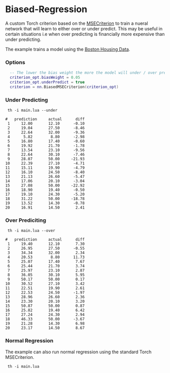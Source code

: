 # Biased-Regression

A custom Torch criterion based on the [MSECriterion](https://github.com/torch/nn/blob/master/doc/criterion.md#nn.MSECriterion) to train a nueral network that will learn to either over or under predict. This may be useful in certain situations i.e when over predicting is financially more expensive than under predicting.  

The example trains a model using the [Boston Housing Data](http://lib.stat.cmu.edu/datasets/boston).

### Options
```lua
  -- The lower the bias weight the more the model will under / over predict.
  criterion_opt.biasWeight = 0.05
  criterion_opt.underPredict = true
  criterion = nn.BiasedMSECriterion(criterion_opt)
```  

### Under Predicting

``` 
 th -i main.lua --under
```


``` 
#   prediction     actual      diff	
 1     12.00       12.10      -0.10	
 2     19.04       27.50      -8.46	
 3     22.64       32.00      -9.36	
 4      5.82        8.80      -2.98	
 5     16.80       17.40      -0.60	
 6     19.92       21.70      -1.78	
 7     13.54       23.10      -9.56	
 8     22.64       30.10      -7.46	
 9     28.07       50.00     -21.93	
10     22.39       27.10      -4.71	
11     15.11       19.90      -4.79	
12     16.10       24.50      -8.40	
13     21.13       26.60      -5.47	
14     17.06       20.10      -3.04	
15     27.08       50.00     -22.92	
16     18.90       19.40      -0.50	
17     19.10       24.30      -5.20	
18     31.22       50.00     -18.78	
19     13.52       14.30      -0.78	
20     16.91       14.50       2.41
```

### Over Prediciting

``` 
 th -i main.lua --over
```

```
#   prediction     actual      diff	
 1     19.40       12.10       7.30	
 2     26.95       27.50      -0.55	
 3     34.34       32.00       2.34	
 4     20.53        8.80      11.73	
 5     25.07       17.40       7.67	
 6     25.44       21.70       3.74	
 7     25.97       23.10       2.87	
 8     36.05       30.10       5.95	
 9     50.17       50.00       0.17	
10     30.52       27.10       3.42	
11     22.51       19.90       2.61	
12     22.53       24.50      -1.97	
13     28.96       26.60       2.36	
14     23.30       20.10       3.20	
15     50.87       50.00       0.87	
16     25.82       19.40       6.42	
17     27.24       24.30       2.94	
18     46.33       50.00      -3.67	
19     21.28       14.30       6.98	
20     23.17       14.50       8.67
```

### Normal Regression
The example can also run normal regression using the standard Torch MSECriterion.

``` 
 th -i main.lua
```
